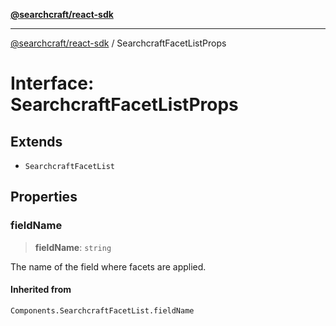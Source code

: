 [**@searchcraft/react-sdk**](https://docs.searchcraft.io/reference/sdk/react/README.md)

***

[@searchcraft/react-sdk](https://docs.searchcraft.io/reference/sdk/react/globals.md) / SearchcraftFacetListProps

# Interface: SearchcraftFacetListProps

## Extends

- `SearchcraftFacetList`

## Properties

### fieldName

> **fieldName**: `string`

The name of the field where facets are applied.

#### Inherited from

`Components.SearchcraftFacetList.fieldName`
